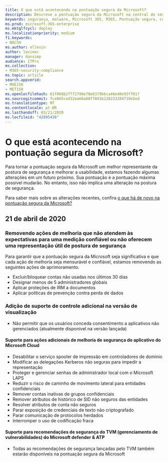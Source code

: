 ```yaml
---
title: O que está acontecendo na pontuação segura da Microsoft?
description: Descreve a pontuação segura da Microsoft na central de segurança do Microsoft 365, como os detalhes são calculados e quais administradores de segurança podem esperar.
keywords: segurança, malware, Microsoft 365, M365, Pontuação segura, central de segurança, ações de melhoria
ms.prod: microsoft-365-enterprise
ms.mktglfcycl: deploy
ms.localizationpriority: medium
f1.keywords:
- NOCSH
ms.author: ellevin
author: levinec
manager: dansimp
audience: ITPro
ms.collection:
- M365-security-compliance
ms.topic: article
search.appverid:
- MOE150
- MET150
ms.openlocfilehash: 61f066b2fff2798e78e6379bbca46e48e93ff017
ms.sourcegitcommit: fce0d5cad32ea60a08ff001b228223284710e2ed
ms.translationtype: MT
ms.contentlocale: pt-BR
ms.lasthandoff: 03/21/2020
ms.locfileid: "42895436"
---
```

# <a name="whats-coming-in-microsoft-secure-score"></a>O que está acontecendo na pontuação segura da Microsoft?

Para tornar a pontuação segura da Microsoft um melhor representante da postura de segurança e melhorar a usabilidade, estamos fazendo algumas alterações em um futuro próximo. Sua pontuação e a pontuação máxima possível mudarão. No entanto, isso não implica uma alteração na postura de segurança.

Para saber mais sobre as alterações recentes, confira [o que há de novo na pontuação segura da Microsoft?](microsoft-secure-score.md#whats-new)

## <a name="april-21st-2020"></a>21 de abril de 2020

### <a name="removing-improvement-actions-that-dont-meet-expectations-for-reliable-measurement-or-dont-provide-a-useful-representation-of-security-posture"></a>Removendo ações de melhoria que não atendem às expectativas para uma medição confiável ou não oferecem uma representação útil de postura de segurança

Para garantir que a pontuação segura da Microsoft seja significativa e que cada ação de melhoria seja mensurável e confiável, estamos removendo as seguintes ações de aprimoramento.

- Excluir/bloquear contas não usadas nos últimos 30 dias
- Designar menos de 5 administradores globais
- Aplicar proteções de IRM a documentos
- Aplicar políticas de prevenção contra perda de dados

### <a name="adding-additional-control-support-in-the-preview-version"></a>Adição de suporte de controle adicional na versão de visualização
- Não permitir que os usuários conceda consentimento a aplicativos não gerenciados (atualmente disponível na versão lançada)

#### <a name="support-for-additional-microsoft-cloud-app-security-improvement-actions"></a>Suporte para ações adicionais de melhoria de segurança do aplicativo do Microsoft Cloud
- Desabilitar o serviço spooler de impressão em controladores de domínio
- Modificar as delegações Kerberos não seguras para impedir a representação
- Proteger e gerenciar senhas de administrador local com o Microsoft LAPS
- Reduzir o risco de caminho de movimento lateral para entidades confidenciais
- Remover contas inativas de grupos confidenciais
- Remover atributos de histórico de SID não seguros das entidades
- Resolver atributos de conta não seguros
- Parar exposição de credenciais de texto não criptografado
- Parar comunicação de protocolos herdados
- Interromper o uso de codificação fraca

#### <a name="support-for-microsoft-defender-atp-threat--vulnerability-management-tvm-security-recommendations"></a>Suporte para recomendações de segurança do TVM (gerenciamento de vulnerabilidades) do Microsoft defender & ATP
- Todas as recomendações de segurança lançadas pelo TVM também estarão disponíveis na pontuação segura da Microsoft
